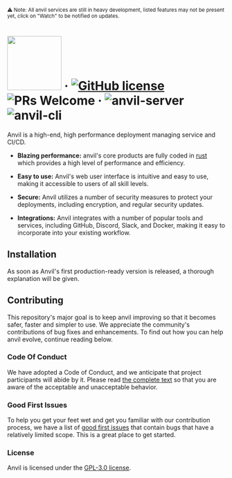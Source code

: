 <sub>&#9888; Note: All anvil services are still in heavy development, listed features may not be present yet, click on "Watch" to be notified on updates.</sub>

# <img src="https://user-images.githubusercontent.com/76592300/209555764-e2543c44-4672-4097-a76e-fde76c6da250.png" width="125" /> &middot; [![GitHub license](https://img.shields.io/github/license/liquiddevelopmentnet/anvil?color=blue)](./LICENSE) ![PRs Welcome](https://img.shields.io/badge/PRs-welcome-brightgreen.svg) &middot; ![anvil-server](https://img.shields.io/github/actions/workflow/status/liquiddevelopmentnet/anvil/anvil-server.yml?label=anvil-server) ![anvil-cli](https://img.shields.io/github/actions/workflow/status/liquiddevelopmentnet/anvil/anvil-cli.yml?label=anvil-cli)

Anvil is a high-end, high performance deployment managing service and CI/CD.

* **Blazing performance:** anvil's core products are fully coded in [rust](https://www.rust-lang.org) which provides a high level of performance and efficiency.

* **Easy to use:** Anvil's web user interface is intuitive and easy to use, making it accessible to users of all skill levels.

* **Secure:** Anvil utilizes a number of security measures to protect your deployments, including encryption, and regular security updates.

* **Integrations:** Anvil integrates with a number of popular tools and services, including GitHub, Discord, Slack, and Docker, making it easy to incorporate into your existing workflow.

## Installation

As soon as Anvil's first production-ready version is released, a thorough explanation will be given.

## Contributing

This repository's major goal is to keep anvil improving so that it becomes safer, faster and simpler to use. We appreciate the community's contributions of bug fixes and enhancements. To find out how you can help anvil evolve, continue reading below.

### Code Of Conduct

We have adopted a Code of Conduct, and we anticipate that project participants will abide by it. Please read [the complete text](./CODE_OF_CONDUCT.md) so that you are aware of the acceptable and unacceptable behavior.

### Good First Issues

To help you get your feet wet and get you familiar with our contribution process, we have a list of [good first issues](https://github.com/liquiddevelopmentnet/anvil/labels/good%20first%20issue) that contain bugs that have a relatively limited scope. This is a great place to get started.

### License

Anvil is licensed under the [GPL-3.0 license](./LICENSE).
